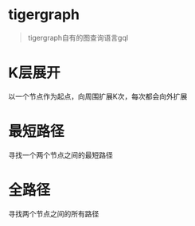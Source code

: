 # tigergraph
> tigergraph自有的图查询语言gql

# K层展开
以一个节点作为起点，向周围扩展K次，每次都会向外扩展

# 最短路径
寻找一个两个节点之间的最短路径


# 全路径

寻找两个节点之间的所有路径



